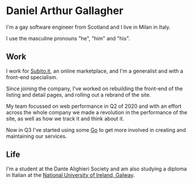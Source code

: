 <!--
**DanArthurGallagher/DanArthurGallagher** is a ✨ _special_ ✨ repository because its `README.md` (this file) appears on your GitHub profile.

Here are some ideas to get you started:

- 🔭 I’m currently working on ...
- 🌱 I’m currently learning ...
- 👯 I’m looking to collaborate on ...
- 🤔 I’m looking for help with ...
- 💬 Ask me about ...
- 📫 How to reach me: ...
- 😄 Pronouns: ...
- ⚡ Fun fact: ...
-->

# Daniel Arthur Gallagher

I'm a gay software engineer from Scotland and I live in Milan in Italy.

I use the masculine pronouns "he", "him" and "his".

## Work

I work for [Subito.it](https://www.subito.it), an online marketplace,
and I'm a generalist and with a front-end specialism.

Since joining the company, I've worked on rebuilding the front-end
of the listing and detail pages, and rolling out a rebrand of the site.

My team focussed on web performance in Q2 of 2020 and with an effort across the whole company we
made a revolution in the performance of the site, as well as how we track it and think about it.

Now in Q3 I've started using some [Go](https://golang.org) to get more involved in creating and maintaining our services.

## Life

I'm a student at the Dante Alighieri Society and am also studying a diploma in Italian
at the [National University of Ireland, Galway](https://www.nuigalway.ie).

